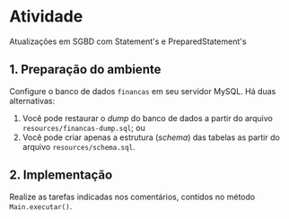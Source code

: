 # Atividade
Atualizações em SGBD com Statement's e PreparedStatement's

## 1. Preparação do ambiente

Configure o banco de dados `financas` em seu servidor MySQL.
Há duas alternativas:

1. Você pode restaurar o *dump* do banco de dados a partir do arquivo `resources/financas-dump.sql`; ou
1. Você pode criar apenas a estrutura (*schema*) das tabelas as partir do arquivo `resources/schema.sql`.


## 2. Implementação

Realize as tarefas indicadas nos comentários, contidos no método `Main.executar()`.